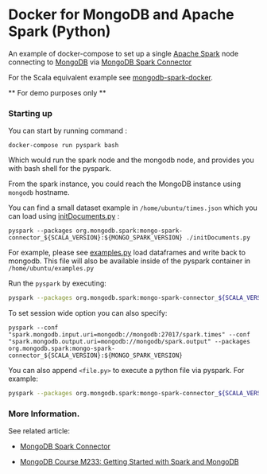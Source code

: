 # Docker for MongoDB and Apache Spark (Python)

An example of docker-compose to set up a single [Apache Spark](http://spark.apache.org/) node connecting to [MongoDB](https://www.mongodb.com/) via [MongoDB Spark Connector](https://github.com/mongodb/mongo-spark)

For the Scala equivalent example see [mongodb-spark-docker](https://github.com/sindbach/mongodb-spark-docker).

** For demo purposes only **

### Starting up 

You can start by running command : 

```
docker-compose run pyspark bash
```

Which would run the spark node and the mongodb node, and provides you with bash shell for the pyspark. 

From the spark instance, you could reach the MongoDB instance using `mongodb` hostname. 

You can find a small dataset example in `/home/ubuntu/times.json` which you can load using [initDocuments.py](pyspark/files/initDocuments.py) :

```
pyspark --packages org.mongodb.spark:mongo-spark-connector_${SCALA_VERSION}:${MONGO_SPARK_VERSION} ./initDocuments.py
```


For example, please see [examples.py](pyspark/files/examples.py) load dataframes and write back to mongodb. This file will also be available inside of the pyspark container in `/home/ubuntu/examples.py`

Run the `pyspark` by executing: 

```sh
pyspark --packages org.mongodb.spark:mongo-spark-connector_${SCALA_VERSION}:${MONGO_SPARK_VERSION}
```

To set session wide option you can also specify: 

```
pyspark --conf "spark.mongodb.input.uri=mongodb://mongodb:27017/spark.times" --conf "spark.mongodb.output.uri=mongodb://mongodb/spark.output" --packages org.mongodb.spark:mongo-spark-connector_${SCALA_VERSION}:${MONGO_SPARK_VERSION} 
```

You can also append `<file.py>` to execute a python file via pyspark. For example: 

```sh
pyspark --packages org.mongodb.spark:mongo-spark-connector_${SCALA_VERSION}:${MONGO_SPARK_VERSION} ./examples.py 
```

### More Information. 

See related article:

* [MongoDB Spark Connector](https://docs.mongodb.com/spark-connector/)

* [MongoDB Course M233: Getting Started with Spark and MongoDB](https://university.mongodb.com/courses/M233/about)



